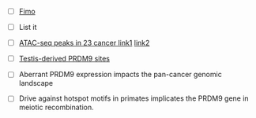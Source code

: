 
 - [ ] [Fimo](http://meme-suite.org/doc/fimo.html)
 - [ ] List it
 - [ ] [ATAC-seq peaks in 23 cancer link1](https://xenabrowser.net/datapages/?cohort=GDC%20Pan-Cancer%20(PANCAN)&removeHub=https%3A%2F%2Fxena.treehouse.gi.ucsc.edu%3A443) [link2](https://gdc.cancer.gov/about-data/publications/ATACseq-AWG)  
 - [ ] [Testis-derived PRDM9 sites](https://www.ncbi.nlm.nih.gov/geo/query/acc.cgi?acc=GSE59836)
 - [ ] Aberrant PRDM9 expression impacts the pan-cancer genomic landscape
 
 - [ ] Drive against hotspot motifs in primates implicates the PRDM9 gene in meiotic recombination.

 
<!--stackedit_data:
eyJoaXN0b3J5IjpbMjU4ODgxMzgwLDE2ODk3NTQ5MDksNjk3Mz
Q4ODI2LC0yMTIzNTQ0MjAsLTE2OTM2MjE1OF19
-->